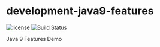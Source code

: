 # development-java9-features
[![license](https://img.shields.io/github/license/mashape/apistatus.svg)](https://raw.githubusercontent.com/rajendarreddyj/development-java9-features/master/LICENSE)
[![Build Status](https://travis-ci.org/rajendarreddyj/java9-features.svg?branch=master)](https://travis-ci.org/rajendarreddyj/development-java9-features)

Java 9 Features Demo
